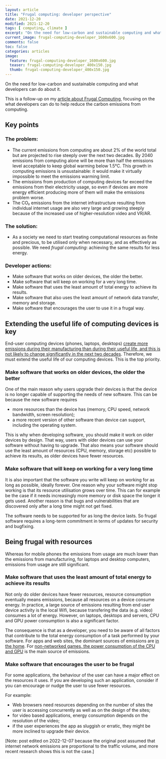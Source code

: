 ```yaml
---
layout: article
title: "Frugal computing: developer perspective"
date: 2021-12-20
modified: 2021-12-20
tags: [ computing, climate ]
excerpt: "On the need for low-carbon and sustainable computing and what developers can do about it."
current_image: frugal-computing-developer_1600x600.jpg
comments: false
toc: false
categories: articles
image:
  feature: frugal-computing-developer_1600x600.jpg
  teaser: frugal-computing-developer_400x150.jpg
  thumb: frugal-computing-developer_400x150.jpg
---
```


On the need for low-carbon and sustainable computing and what developers can do about it.

This is a follow-up on my [article about Frugal Computing]({{site.url}}/articles/frugal-computing), focusing on the what developers can do to help reduce the carbon emissions from computing. 

## Key points

### The problem: 
  - The current emissions from computing are about 2% of the world total but are projected to rise steeply over the next two decades. By 2040 emissions from computing alone will be more than half the emissions level acceptable to keep global warming below 1.5°C. This growth in computing emissions is unsustainable: it would make it virtually impossible to meet the emissions warming limit.
  - The emissions from production of computing devices far exceed the emissions from their electricity usage, so even if devices are more energy efficient producing more of them will make the emissions problem worse.
  - The CO₂ emissions from the internet infrastructure resulting from individual internet usage are also very large and growing steeply because of the increased use of higher-resolution video and VR/AR. 

### The solution:
  - As a society we need to start treating computational resources as finite and precious, to be utilised only when necessary, and as effectively as possible. We need _frugal computing_: achieving the same results for less energy. 

### Developer actions:

  - Make software that works on older devices, the older the better.
  - Make software that will keep on working for a very long time.
  - Make software that uses the least amount of total energy to achieve its results.
  - Make software that also uses the least amount of network data transfer, memory and storage.
  - Make software that encourages the user to use it in a frugal way.

## Extending the useful life of computing devices is key

End-user computing devices (phones, laptops, desktops) [create more emissions during their manufacturing than during their useful life, and this is not likely to change significantly in the next two decades](https://reboxed.co/blogs/outsidethebox/the-carbon-footprint-of-your-phone-and-how-you-can-reduce-it). Therefore, we must extend the useful life of our computing devices. This is the top priority.

### Make software that works on older devices, the older the better

One of the main reason why users upgrade their devices is that the device is no longer capable of supporting the needs of new software. This can be because the new software requires
  - more resources than the device has (memory, CPU speed, network bandwidth, screen resolution);
  - a more recent version of other software than device can support, including the operating system.

This is why when developing software, you should make it work on older devices by design. That way, users with older devices can use your software without having to upgrade. That also means your software should use the least amount of resources (CPU, memory, storage etc) possible to achieve its results, as older devices have fewer resources.
  
### Make software that will keep on working for a very long time

It is also important that the software you write will keep on working for as long as possible, ideally forever. One reason why your software might stop working is that its resource utilisation grows over time. This can for example be the case if it needs increasingly more memory or disk space the longer it gets used. Another reason is that bugs and vulnerabilities that are discovered only after a long time might not get fixed. 

The software needs to be supported for as long the device lasts. So frugal software requires a long-term commitment in terms of updates for security and bugfixing.

## Being frugal with resources

Whereas for mobile phones the emissions from usage are much lower than the emissions from manufacturing, for laptops and desktop computers, emissions from usage are still significant. 

### Make software that uses the least amount of total energy to achieve its results

Not only do older devices have fewer resources, resource consumption eventually means emissions, because all resources on a device consume energy. In practice, a large source of emissions resulting from end user device activity is the local Wifi, because transfering the data (e.g. video) consumes a lot of energy. However, on laptops, desktops and servers, CPU and GPU power consumption is also a significant factor.

The consequence is that as a developer, you need to be aware of all factors that contribute to the total energy consumption of a task performed by your software. For apps and web sites, the dominant sources of emissions are [in the home](https://www.carbontrust.com/our-work-and-impact/guides-reports-and-tools/carbon-impact-of-video-streaming). For [non-networked games, the power consumption of the CPU and GPU](https://www.researchgate.net/publication/336909520_Toward_Greener_Gaming_Estimating_National_Energy_Use_and_Energy_Efficiency_Potential) is the main source of emissions. 

### Make software that encourages the user to be frugal

For some applications, the behaviour of the user can have a major effect on the resources it uses. If you are developing such an application, consider if you can encourage or nudge the user to use fewer resources.

For example: 

- Web browsers need resources depending on the number of sites the user is accessing concurrently as well as on the design of the sites;
- for video based applications, energy consumption depends on the resolution of the video; 
- if the user experiences the app as sluggish or erratic, they might be more inclined to upgrade their device.

[Note: post edited on 2022-12-07 because the original post assumed that internet network emissions are proportional to the traffic volume, and more recent research shows this is not the case.]
